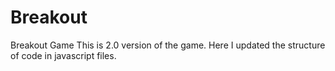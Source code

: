 # Breakout

Breakout Game
This is 2.0 version of the game. Here I updated the structure of code in javascript files.

